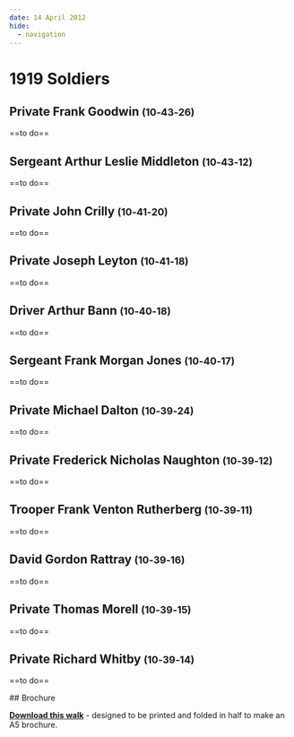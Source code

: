 ```yaml
---
date: 14 April 2012
hide:
  - navigation
---
```


# 1919 Soldiers

## Private Frank Goodwin <small>(10‑43‑26)</small>

==to do==

## Sergeant Arthur Leslie Middleton <small>(10‑43‑12)</small>

==to do==

## Private John Crilly <small>(10‑41‑20)</small>

==to do==

## Private Joseph Leyton <small>(10‑41‑18)</small>

==to do==

## Driver Arthur Bann <small>(10‑40‑18)</small>

==to do==

## Sergeant Frank Morgan Jones <small>(10‑40‑17)</small>

==to do==

## Private Michael Dalton <small>(10‑39‑24)</small>

==to do==


## Private Frederick Nicholas Naughton <small>(10‑39‑12)</small>

==to do==

## Trooper Frank Venton Rutherberg <small>(10‑39‑11)</small>

==to do==

## David Gordon Rattray <small>(10‑39‑16)</small>

==to do==

## Private Thomas Morell <small>(10‑39‑15)</small>

==to do==


## Private Richard Whitby <small>(10‑39‑14)</small>

==to do==

<div class="noprint" markdown="1">
## Brochure

**[Download this walk](../assets/guides/1919-soldiers.pdf)** - designed to be printed and folded in half to make an A5 brochure.

</div>

